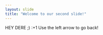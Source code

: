 ```yaml
---
layout: slide
title: "Welcome to our second slide!"
---
```

HEY DERE ;) :+1
Use the left arrow to go back!